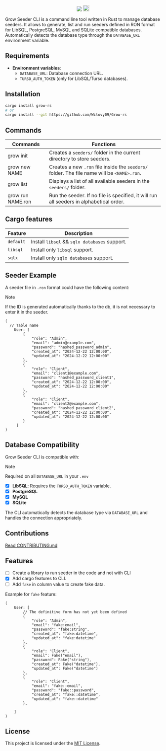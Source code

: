<div align="center">
<img src="https://github.com/user-attachments/assets/a4f0872c-794d-4a9b-a6e1-497addc59a7d" />
<a target="_blank" href="https://crates.io/crates/grow-rs">
<img alt="crates.io" src="https://img.shields.io/crates/v/grow-rs.svg?style=for-the-badge&color=28153f&logo=rust" height="20">
</a>
</div>

Grow Seeder CLI is a command line tool written in Rust to manage database seeders. It allows to generate, list and run seeders defined in RON format for LibSQL, PostgreSQL, MySQL and SQLite compatible databases. Automatically detects the database type through the `DATABASE_URL` environment variable.

## Requirements

- **Environment variables**:
  - `DATABASE_URL`: Database connection URL.
  - `TURSO_AUTH_TOKEN` (only for LibSQL/Turso databases).

## Installation

```bash
cargo install grow-rs
# or
cargo install --git https://github.com/Wilovy09/Grow-rs
```

## Commands

| Commands          | Functions                                                                                   |
| ----------------- | ------------------------------------------------------------------------------------------- |
| grow init         | Creates a `seeders/` folder in the current directory to store seeders.                      |
| grow new NAME     | Creates a new `.ron` file inside the `seeders/` folder. The file name will be `<NAME>.ron`. |
| grow list         | Displays a list of all available seeders in the `seeders/` folder.                          |
| grow run NAME.ron | Run the seeder. If no file is specified, it will run all seeders in alphabetical order.     |

## Cargo features

| Feature   | Description                                   |
|-----------|-----------------------------------------------|
| `default` | Install `libsql` && `sqlx databases` support. |
| `libsql`  | Install only `libsql` support.                |
| `sqlx`    | Install only `sqlx databases` support.        |

## Seeder Example

A seeder file in `.ron` format could have the following content:

> [!NOTE]
> If the ID is generated automatically thanks to the db, it is not necessary to enter it in the seeder.

```ron
(
  // Table name
    User: [
        {
            "role": "Admin",
            "email": "admin@example.com",
            "password": "hashed_password_admin",
            "created_at": "2024-12-22 12:00:00",
            "updated_at": "2024-12-22 12:00:00"
        },
        {
            "role": "Client",
            "email": "client1@example.com",
            "password": "hashed_password_client1",
            "created_at": "2024-12-22 12:00:00",
            "updated_at": "2024-12-22 12:00:00"
        },
        {
            "role": "Client",
            "email": "client2@example.com",
            "password": "hashed_password_client2",
            "created_at": "2024-12-22 12:00:00",
            "updated_at": "2024-12-22 12:00:00"
        }
     ]
)
```

## Database Compatibility

Grow Seeder CLI is compatible with:

> [!NOTE]
> Required on all `DATABASE_URL` in your `.env`

- [x] **LibSQL**: Requires the `TURSO_AUTH_TOKEN` variable.
- [x] **PostgreSQL**
- [x] **MySQL**
- [x] **SQLite**

The CLI automatically detects the database type via `DATABASE_URL` and handles the connection appropriately.

## Contributions

[Read CONTRIBUTING.md](./CONTRIBUTING.md)

## Features

- [ ] Create a library to run seeder in the code and not with CLI
- [x] Add cargo features to CLI.
- [ ] Add `fake` in column value to create fake data.

Example for `fake` feature:

```ron
(
    User: [
        // The definitive form has not yet been defined
        {
            "role": "Admin",
            "email": "fake:email",
            "password": "fake:string",
            "created_at": "fake:datetime",
            "updated_at": "fake:datetime"
        },
        {
            "role": "Client",
            "email": Fake("email"),
            "password": Fake("string"),
            "created_at": Fake("datetime"),
            "updated_at": Fake("datetime")
        },
        {
            "role": "Client",
            "email": "fake::email",
            "password": "fake::password",
            "created_at": "fake::datetime",
            "updated_at": "fake::datetime"
        },

    ]
)
```

## License

This project is licensed under the [MIT License](LICENSE).
